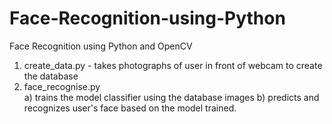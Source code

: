 # Face-Recognition-using-Python
Face Recognition using Python and OpenCV
1) create_data.py  - takes photographs of user in front of webcam to create the database
2) face_recognise.py  
    a) trains the model classifier using the database images 
    b) predicts and recognizes user's face based on the model trained.
